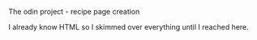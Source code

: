 The odin project - recipe page creation

I already know HTML so I skimmed over everything until I reached here.